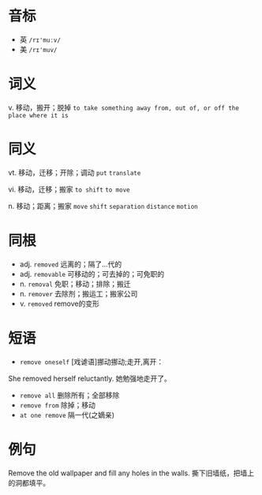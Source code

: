 # 音标

- 英 `/rɪ'muːv/`
- 美 `/rɪ'muv/`

# 词义

v. 移动，搬开；脱掉
`to take something away from, out of, or off the place where it is`

# 同义

vt. 移动，迁移；开除；调动
`put` `translate`

vi. 移动，迁移；搬家
`to shift` `to move`

n. 移动；距离；搬家
`move` `shift` `separation` `distance` `motion`

# 同根

- adj. `removed` 远离的；隔了...代的
- adj. `removable` 可移动的；可去掉的；可免职的
- n. `removal` 免职；移动；排除；搬迁
- n. `remover` 去除剂；搬运工；搬家公司
- v. `removed` remove的变形

# 短语

- `remove oneself` [戏谑语]挪动挪动;走开,离开：

She removed herself reluctantly.
她勉强地走开了。
- `remove all` 删除所有；全部移除
- `remove from` 除掉；移动
- `at one remove` 隔一代(之嫡亲)

# 例句

Remove the old wallpaper and fill any holes in the walls.
撕下旧墙纸，把墙上的洞都填平。


